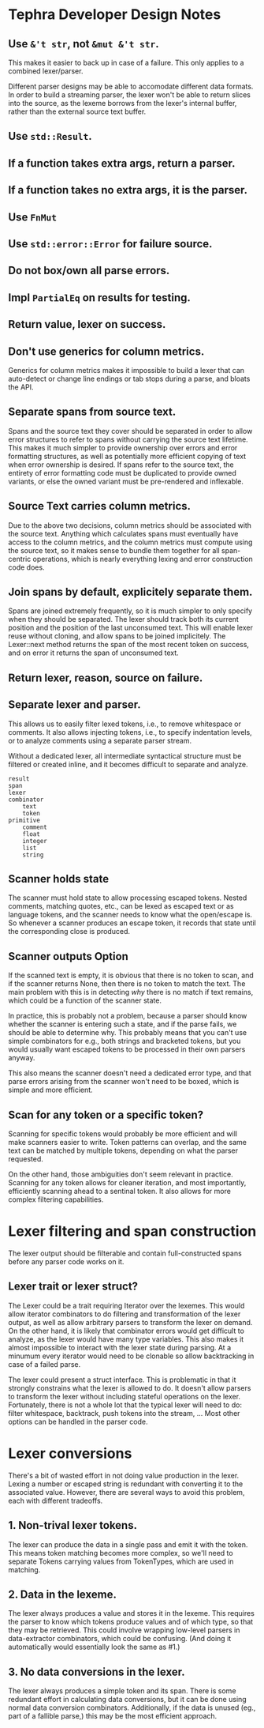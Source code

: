 # Tephra Developer Design Notes



## Use `&'t str`, not `&mut &'t str`.

This makes it easier to back up in case of a failure. This only applies to a combined lexer/parser.

Different parser designs may be able to accomodate different data formats. In order to build a streaming parser, the lexer won't be able to return slices into the source, as the lexeme borrows from the lexer's internal buffer, rather than the external source text buffer.


## Use `std::Result`.
## If a function takes extra args, return a parser.
## If a function takes no extra args, it is the parser.
## Use `FnMut`
## Use `std::error::Error` for failure source.
## Do not box/own all parse errors.
## Impl `PartialEq` on results for testing.
## Return value, lexer on success.

## Don't use generics for column metrics.
Generics for column metrics makes it impossible to build a lexer that can auto-detect or change line endings or tab stops during a parse, and bloats the API.

## Separate spans from source text.

Spans and the source text they cover should be separated in order to allow error structures to refer to spans without carrying the source text lifetime. This makes it much simpler to provide ownership over errors and error formatting structures, as well as potentially more efficient copying of text when error ownership is desired. If spans refer to the source text, the entirety of error formatting code must be duplicated to provide owned variants, or else the owned variant must be pre-rendered and inflexable.

## Source Text carries column metrics.

Due to the above two decisions, column metrics should be associated with the source text. Anything which calculates spans must eventually have access to the column metrics, and the column metrics must compute using the source text, so it makes sense to bundle them together for all span-centric operations, which is nearly everything lexing and error construction code does.


## Join spans by default, explicitely separate them.

Spans are joined extremely frequently, so it is much simpler to only specify when they should be separated. The lexer should track both its current position and the position of the last unconsumed text. This will enable lexer reuse without cloning, and allow spans to be joined implicitely.
The Lexer::next method returns the span of the most recent token on success, and on error it returns the span of unconsumed text.

## Return lexer, reason, source on failure.

## Separate lexer and parser.

This allows us to easily filter lexed tokens, i.e., to remove whitespace or comments. It also allows injecting tokens, i.e., to specify indentation levels, or to analyze comments using a separate parser stream. 

Without a dedicated lexer, all intermediate syntactical structure must be filtered or created inline, and it becomes difficult to separate and analyze.


    result
    span
    lexer
    combinator
        text
        token
    primitive
        comment
        float
        integer
        list
        string

## Scanner holds state

The scanner must hold state to allow processing escaped tokens. Nested comments, matching quotes, etc., can be lexed as escaped text or as language tokens, and the scanner needs to know what the open/escape is. So whenever a scanner produces an escape token, it records that state until the corresponding close is produced.

## Scanner outputs Option

If the scanned text is empty, it is obvious that there is no token to scan, and if the scanner returns None, then there is no token to match the text. The main problem with this is in detecting *why* there is no match if text remains, which could be a function of the scanner state.

In practice, this is probably not a problem, because a parser should know whether the scanner is entering such a state, and if the parse fails, we should be able to determine why. This probably means that you can't use simple combinators for e.g., both strings and bracketed tokens, but you would usually want escaped tokens to be processed in their own parsers anyway.

This also means the scanner doesn't need a dedicated error type, and that parse errors arising from the scanner won't need to be boxed, which is simple and more efficient.

## Scan for any token or a specific token?

Scanning for specific tokens would probably be more efficient and will make scanners easier to write. Token patterns can overlap, and the same text can be matched by multiple tokens, depending on what the parser requested.

On the other hand, those ambiguities don't seem relevant in practice. Scanning for any token allows for cleaner iteration, and most importantly, efficiently scanning ahead to a sentinal token. It also allows for more complex filtering capabilities.


# Lexer filtering and span construction

The lexer output should be filterable and contain full-constructed spans before any parser code works on it.

## Lexer trait or lexer struct?

The Lexer could be a trait requiring Iterator over the lexemes. This would allow iterator combinators to do filtering and transformation of the lexer output, as well as allow arbitrary parsers to transform the lexer on demand. On the other hand, it is likely that combinator errors would get difficult to analyze, as the lexer would have many type variables. This also makes it almost impossible to interact with the lexer state during parsing. At a minumum every iterator would need to be clonable so allow backtracking in case of a failed parse.

The lexer could present a struct interface. This is problematic in that it strongly constrains what the lexer is allowed to do. It doesn't allow parsers to transform the lexer without including stateful operations on the lexer. Fortunately, there is not a whole lot that the typical lexer will need to do: filter whitespace, backtrack, push tokens into the stream, ... Most other options can be handled in the parser code.


# Lexer conversions

There's a bit of wasted effort in not doing value production in the lexer. Lexing a number or escaped string is redundant with converting it to the associated value. However, there are several ways to avoid this problem, each with different tradeoffs.

## 1. Non-trival lexer tokens.

The lexer can produce the data in a single pass and emit it with the token. This means token matching becomes more complex, so we'll need to separate Tokens carrying values from TokenTypes, which are used in matching.

## 2. Data in the lexeme.

The lexer always produces a value and stores it in the lexeme. This requires the parser to know which tokens produce values and of which type, so that they may be retrieved. This could involve wrapping low-level parsers in data-extractor combinators, which could be confusing. (And doing it automatically would essentially look the same as #1.)

## 3. No data conversions in the lexer.

The lexer always produces a simple token and its span. There is some redundant effort in calculating data conversions, but it can be done using normal data conversion combinators. Additionally, if the data is unused (eg., part of a fallible parse,) this may be the most efficient approach.


